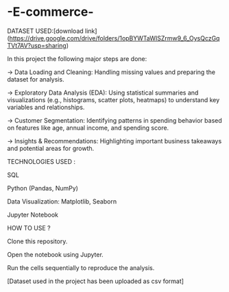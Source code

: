 # -E-commerce-
DATASET USED:[download link]
(https://drive.google.com/drive/folders/1opBYWTaWISZrmw9_6_OysQczGqTVt7AV?usp=sharing)

In this project the following major steps are done:

-> Data Loading and Cleaning: Handling missing values and preparing the dataset for analysis.

-> Exploratory Data Analysis (EDA): Using statistical summaries and visualizations (e.g., histograms, scatter plots, heatmaps) to understand key variables and relationships.

-> Customer Segmentation: Identifying patterns in spending behavior based on features like age, annual income, and spending score.

-> Insights & Recommendations: Highlighting important business takeaways and potential areas for growth.

TECHNOLOGIES USED :

SQL

Python (Pandas, NumPy)

Data Visualization: Matplotlib, Seaborn

Jupyter Notebook

HOW TO USE ?

Clone this repository.

Open the notebook using Jupyter.

Run the cells sequentially to reproduce the analysis.

[Dataset used in the project has been uploaded as csv format]
